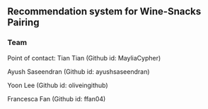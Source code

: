 ## Recommendation system for Wine-Snacks Pairing

### Team

Point of contact: Tian Tian (Github id: MayliaCypher)

Ayush Saseendran (Github id: ayushsaseendran)

Yoon Lee (Github id: oliveingithub)

Francesca Fan (Github id: ffan04)

